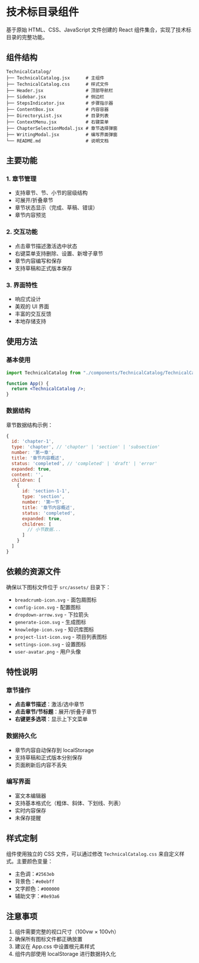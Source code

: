 # 技术标目录组件

基于原始 HTML、CSS、JavaScript 文件创建的 React 组件集合，实现了技术标目录的完整功能。

## 组件结构

```
TechnicalCatalog/
├── TechnicalCatalog.jsx      # 主组件
├── TechnicalCatalog.css      # 样式文件
├── Header.jsx                # 顶部导航栏
├── Sidebar.jsx               # 侧边栏
├── StepsIndicator.jsx        # 步骤指示器
├── ContentBox.jsx            # 内容容器
├── DirectoryList.jsx         # 目录列表
├── ContextMenu.jsx           # 右键菜单
├── ChapterSelectionModal.jsx # 章节选择弹窗
├── WritingModal.jsx          # 编写界面弹窗
└── README.md                 # 说明文档
```

## 主要功能

### 1. 章节管理

- 支持章节、节、小节的层级结构
- 可展开/折叠章节
- 章节状态显示（完成、草稿、错误）
- 章节内容预览

### 2. 交互功能

- 点击章节描述激活选中状态
- 右键菜单支持删除、设置、新增子章节
- 章节内容编写和保存
- 支持草稿和正式版本保存

### 3. 界面特性

- 响应式设计
- 美观的 UI 界面
- 丰富的交互反馈
- 本地存储支持

## 使用方法

### 基本使用

```jsx
import TechnicalCatalog from "./components/TechnicalCatalog/TechnicalCatalog";

function App() {
  return <TechnicalCatalog />;
}
```

### 数据结构

章节数据结构示例：

```javascript
{
  id: 'chapter-1',
  type: 'chapter', // 'chapter' | 'section' | 'subsection'
  number: '第一章',
  title: '章节内容概述',
  status: 'completed', // 'completed' | 'draft' | 'error'
  expanded: true,
  content: '',
  children: [
    {
      id: 'section-1-1',
      type: 'section',
      number: '第一节',
      title: '章节内容概述',
      status: 'completed',
      expanded: true,
      children: [
        // 小节数据...
      ]
    }
  ]
}
```

## 依赖的资源文件

确保以下图标文件位于 `src/assets/` 目录下：

- `breadcrumb-icon.svg` - 面包屑图标
- `config-icon.svg` - 配置图标
- `dropdown-arrow.svg` - 下拉箭头
- `generate-icon.svg` - 生成图标
- `knowledge-icon.svg` - 知识库图标
- `project-list-icon.svg` - 项目列表图标
- `settings-icon.svg` - 设置图标
- `user-avatar.png` - 用户头像

## 特性说明

### 章节操作

- **点击章节描述**：激活/选中章节
- **点击章节/节标题**：展开/折叠子章节
- **右键更多选项**：显示上下文菜单

### 数据持久化

- 章节内容自动保存到 localStorage
- 支持草稿和正式版本分别保存
- 页面刷新后内容不丢失

### 编写界面

- 富文本编辑器
- 支持基本格式化（粗体、斜体、下划线、列表）
- 实时内容保存
- 未保存提醒

## 样式定制

组件使用独立的 CSS 文件，可以通过修改 `TechnicalCatalog.css` 来自定义样式。主要颜色变量：

- 主色调：`#2563eb`
- 背景色：`#e0ebff`
- 文字颜色：`#000000`
- 辅助文字：`#8e93a6`

## 注意事项

1. 组件需要完整的视口尺寸（100vw × 100vh）
2. 确保所有图标文件都正确放置
3. 建议在 App.css 中设置根元素样式
4. 组件内部使用 localStorage 进行数据持久化
